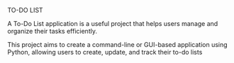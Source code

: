 TO-DO LIST

A To-Do List application is a useful project that helps users manage and organize their tasks efficiently.

This project aims to create a command-line or GUI-based application using Python, allowing users to create, update, and track their to-do lists